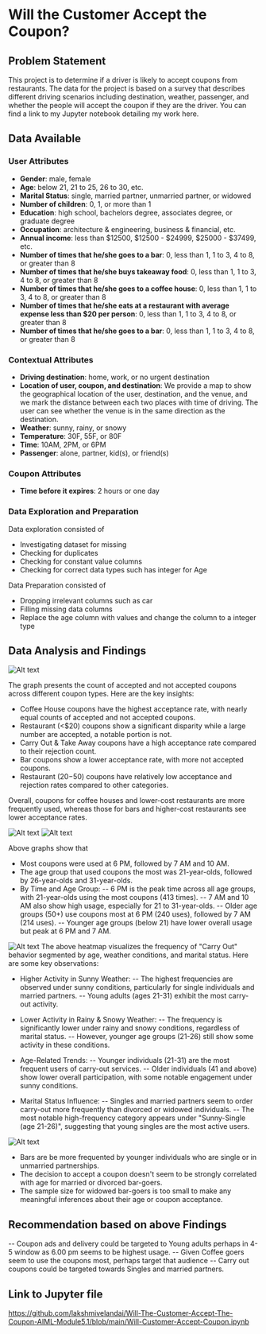 # Will the Customer Accept the Coupon?

## Problem Statement
This project is to determine if a driver is likely to accept coupons from restaurants. The data for the project is based on a survey that describes different driving scenarios including destination, weather, passenger, and whether the people will accept the coupon if they are the driver. You can find a link to my Jupyter notebook detailing my work here.

## Data Available

### User Attributes
- **Gender**: male, female
- **Age**: below 21, 21 to 25, 26 to 30, etc.
- **Marital Status**: single, married partner, unmarried partner, or widowed
- **Number of children**: 0, 1, or more than 1
- **Education**: high school, bachelors degree, associates degree, or graduate degree
- **Occupation**: architecture & engineering, business & financial, etc.
- **Annual income**: less than $12500, $12500 - $24999, $25000 - $37499, etc.
- **Number of times that he/she goes to a bar**: 0, less than 1, 1 to 3, 4 to 8, or greater than 8
- **Number of times that he/she buys takeaway food**: 0, less than 1, 1 to 3, 4 to 8, or greater than 8
- **Number of times that he/she goes to a coffee house**: 0, less than 1, 1 to 3, 4 to 8, or greater than 8
- **Number of times that he/she eats at a restaurant with average expense less than $20 per person**: 0, less than 1, 1 to 3, 4 to 8, or greater than 8
- **Number of times that he/she goes to a bar**: 0, less than 1, 1 to 3, 4 to 8, or greater than 8

### Contextual Attributes
- **Driving destination**: home, work, or no urgent destination
- **Location of user, coupon, and destination**: We provide a map to show the geographical location of the user, destination, and the venue, and we mark the distance between each two places with time of driving. The user can see whether the venue is in the same direction as the destination.
- **Weather**: sunny, rainy, or snowy
- **Temperature**: 30F, 55F, or 80F
- **Time**: 10AM, 2PM, or 6PM
- **Passenger**: alone, partner, kid(s), or friend(s)

### Coupon Attributes
- **Time before it expires**: 2 hours or one day

### Data Exploration and Preparation
Data exploration consisted of 
- Investigating dataset for missing
- Checking for duplicates
- Checking for constant value columns
- Checking for correct data types such has integer for Age

Data Preparation consisted of
- Dropping irrelevant columns such as car
- Filling missing data columns
- Replace the age column with values and change the column to a integer type

## Data Analysis and Findings
![Alt text](../images/CouponAcceptanceByType.png?raw=true "Title")

The graph presents the count of accepted and not accepted coupons across different coupon types. Here are the key insights:
- Coffee House coupons have the highest acceptance rate, with nearly equal counts of accepted and not accepted coupons.
- Restaurant (<$20) coupons show a significant disparity while a large number are accepted, a notable portion is not.
- Carry Out & Take Away coupons have a high acceptance rate compared to their rejection count.
- Bar coupons show a lower acceptance rate, with more not accepted coupons.
- Restaurant ($20-$50) coupons have relatively low acceptance and rejection rates compared to other categories.

Overall, coupons for coffee houses and lower-cost restaurants are more frequently used, whereas those for bars and higher-cost restaurants see lower acceptance rates.

![Alt text](../images/CouponUsageTimeOfDay.png?raw=true "Title")
![Alt text](../images/CouponUsageAge.png?raw=true "Title")

Above graphs show that 
- Most coupons were used at 6 PM, followed by 7 AM and 10 AM.
- The age group that used coupons the most was 21-year-olds, followed by 26-year-olds and 31-year-olds.
- By Time and Age Group:
-- 6 PM is the peak time across all age groups, with 21-year-olds using the most coupons (413 times).
-- 7 AM and 10 AM also show high usage, especially for 21 to 31-year-olds.
-- Older age groups (50+) use coupons most at 6 PM (240 uses), followed by 7 AM (214 uses).
-- Younger age groups (below 21) have lower overall usage but peak at 6 PM and 7 AM.


![Alt text](../images/CarryOutAgeWeatherMaritalStatusFacetGrid.png?raw=true "Title")
The above heatmap visualizes the frequency of "Carry Out" behavior segmented by age, weather conditions, and marital status. Here are some key observations:

- Higher Activity in Sunny Weather:
-- The highest frequencies are observed under sunny conditions, particularly for single individuals and married partners.
-- Young adults (ages 21-31) exhibit the most carry-out activity.

- Lower Activity in Rainy & Snowy Weather:
-- The frequency is significantly lower under rainy and snowy conditions, regardless of marital status.
-- However, younger age groups (21-26) still show some activity in these conditions.

- Age-Related Trends:
-- Younger individuals (21-31) are the most frequent users of carry-out services.
-- Older individuals (41 and above) show lower overall participation, with some notable engagement under sunny conditions.

- Marital Status Influence:
-- Singles and married partners seem to order carry-out more frequently than divorced or widowed individuals.
-- The most notable high-frequency category appears under "Sunny-Single (age 21-26)", suggesting that young singles are the most active users.

![Alt text](../images/BarGoersAgeDistribution.png?raw=true "Title")
- Bars are be more frequented by younger individuals who are single or in unmarried partnerships.
- The decision to accept a coupon doesn't seem to be strongly correlated with age for married or divorced bar-goers.
- The sample size for widowed bar-goers is too small to make any meaningful inferences about their age or coupon acceptance.

## Recommendation based on above Findings
-- Coupon ads and delivery could be targeted to Young adults perhaps in 4-5 window as 6.00 pm seems to be highest usage.
-- Given Coffee goers seem to use the coupons most, perhaps target that audience
-- Carry out coupons could be targeted towards Singles and married partners.

## Link to Jupyter file
https://github.com/lakshmivelandai/Will-The-Customer-Accept-The-Coupon-AIML-Module5.1/blob/main/Will-Customer-Accept-Coupon.ipynb
